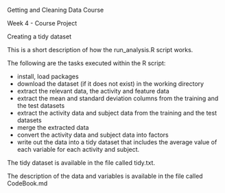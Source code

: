 Getting and Cleaning Data Course

Week 4 - Course Project

Creating a tidy dataset

This is a short description of how the run_analysis.R script works.

The following are the tasks executed within the R script:
- install, load packages
- download the dataset (if it does not exist) in the working directory
- extract the relevant data, the activity and feature data
- extract the mean and standard deviation columns from the training and the test datasets
- extract the activity data and subject data from the training and the test datasets
- merge the extracted data
- convert the activity data and subject data into factors
- write out the data into a tidy dataset that includes the average value of each variable for each activity and subject. 

The tidy dataset is available in the file called tidy.txt.

The description of the data and variables is available in the file called CodeBook.md
